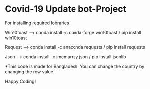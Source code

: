 # Covid-19 Update bot-Project

For installing required lobraries

Win10toast --> conda install -c conda-forge win10toast / pip install win10toast

Request --> conda install -c anaconda requests / pip install requests

Json --> conda install -c jmcmurray json / pip install jsonlib

*This code is made for Bangladesh. You can change the country by changing the row value.

Happy Coding!
